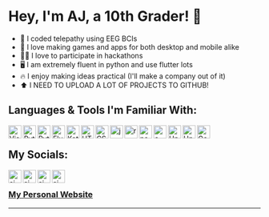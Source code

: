 # Hey, I'm AJ, a 10th Grader! 👋

- 🧠 I coded telepathy using EEG BCIs
- 📱 I love making games and apps for both desktop and mobile alike
- 🧑‍💻 I love to participate in hackathons
- 🖥️ I am extremely fluent in python and use flutter lots
- 🔥 I enjoy making ideas practical (I'll make a company out of it)
- ⬆️ I NEED TO UPLOAD A LOT OF PROJECTS TO GITHUB!

## Languages & Tools I'm Familiar With:

[<img align="left" alt="Visual Studio Code" width="26px" src="https://upload.wikimedia.org/wikipedia/commons/thumb/9/9a/Visual_Studio_Code_1.35_icon.svg/2048px-Visual_Studio_Code_1.35_icon.svg.png" />][vscode]
[<img align="left" alt="Python" width="26px" src="https://upload.wikimedia.org/wikipedia/commons/thumb/c/c3/Python-logo-notext.svg/1869px-Python-logo-notext.svg.png" />][py]
[<img align="left" alt="Python" width="26px" src="https://cdn4.iconfinder.com/data/icons/logos-and-brands/512/181_Java_logo_logos-512.png" />][java]
[<img align="left" alt="Flutter" width="26px" src="https://storage.googleapis.com/cms-storage-bucket/0dbfcc7a59cd1cf16282.png" />][flutter]
[<img align="left" alt="Kotlin" width="26px" src="https://upload.wikimedia.org/wikipedia/commons/7/74/Kotlin_Icon.png" />][kotlin]
[<img align="left" alt="HTML" width="26px" src="https://cdn.pixabay.com/photo/2017/08/05/11/16/logo-2582748_960_720.png" />][html]
[<img align="left" alt="CSS" width="26px" src="https://cdn4.iconfinder.com/data/icons/social-media-logos-6/512/121-css3-512.png" />][css]
[<img align="left" alt="js" width="26px" src="https://upload.wikimedia.org/wikipedia/commons/thumb/6/6a/JavaScript-logo.png/800px-JavaScript-logo.png" />][js]
[<img align="left" alt="react" width="26px" src="https://upload.wikimedia.org/wikipedia/commons/thumb/a/a7/React-icon.svg/2300px-React-icon.svg.png" />][react]
[<img align="left" alt="node.js" width="26px" src="https://static-00.iconduck.com/assets.00/node-js-icon-454x512-nztofx17.png" />][node]
[<img align="left" alt="c++" width="26px" src="https://upload.wikimedia.org/wikipedia/commons/thumb/1/18/ISO_C%2B%2B_Logo.svg/1822px-ISO_C%2B%2B_Logo.svg.png" />][cplusplus]
[<img align="left" alt="Unity" width="26px" src="https://cdn4.iconfinder.com/data/icons/various-icons-2/476/Unity.png" />][unity]
[<img align="left" alt="Unreal" width="26px" src="https://docs.ultraleap.com/_images/unreal-logo.png" />][unreal]
[<img align="left" alt="Godot" width="26px" src="https://upload.wikimedia.org/wikipedia/commons/6/6a/Godot_icon.svg" />][godot]

<br />

## My Socials:

[<img align="left" alt="aj youtube" width="26px" src="https://www.svgrepo.com/show/448261/youtube.svg" />][youtube]
[<img align="left" alt="aj twitter" width="26px" src="https://www.svgrepo.com/show/475689/twitter-color.svg" />][twitter]
[<img align="left" alt="aj medium" width="26px" src="https://cdn.icon-icons.com/icons2/3041/PNG/512/medium_logo_icon_189223.png" />][medium]
[<img align="left" alt="aj linkedin" width="26px" src="https://upload.wikimedia.org/wikipedia/commons/thumb/8/81/LinkedIn_icon.svg/2048px-LinkedIn_icon.svg.png" />][linkedin]

<br />

### [My Personal Website](https://abhijayshandilya.com/)

---
[java]: https://www.java.com/en/
[vercel]: https://vercel.com/abhijay-shandilyas-projects
[node]: https://nodejs.org/en
[react]: https://react.dev/
[instagram]: https://www.instagram.com/aj_shand/
[linkedin]: https://www.linkedin.com/in/abhijay-s-a204272ba/
[cplusplus]: https://cplusplus.com/
[csharp]: https://www.w3schools.com/cs/index.php
[unreal]: https://www.unrealengine.com/en-US
[godot]: https://godotengine.org/
[js]: https://www.javascript.com/
[twitter]: https://x.com/aj_shandilya
[medium]: https://medium.com/@shandilyaabhijay
[youtube]: https://www.youtube.com/channel/UC3W3rrfbMBhHsTDzt6Gpktw
[instagram]: https://www.instagram.com/_ajajaj.s/
[vscode]: https://code.visualstudio.com/
[html]: https://www.w3schools.com/html/html_intro.asp
[css]: https://www.w3schools.com/css/
[py]: https://www.python.org/
[node]: https://nodejs.org/en
[flutter]: https://flutter.dev/
[unity]: https://unity.com/
[kotlin]: https://kotlinlang.org/
[css]: https://en.wikipedia.org/wiki/CSS
[node]: https://nodejs.org/en/

